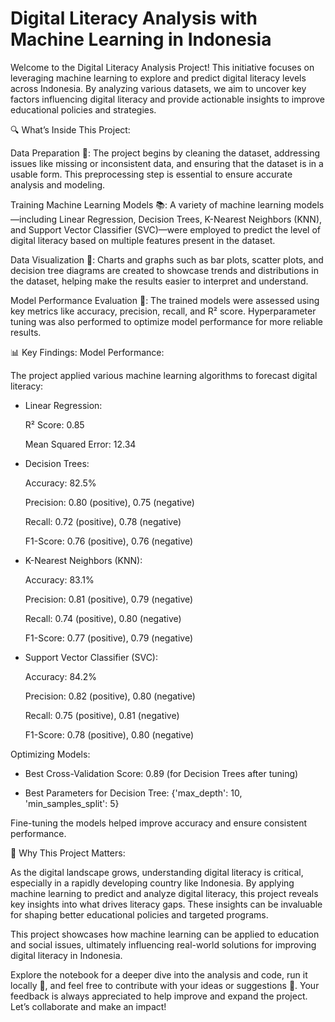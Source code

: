 # Digital Literacy Analysis with Machine Learning in Indonesia

Welcome to the Digital Literacy Analysis Project! This initiative focuses on leveraging machine learning to explore and predict digital literacy levels across Indonesia. By analyzing various datasets, we aim to uncover key factors influencing digital literacy and provide actionable insights to improve educational policies and strategies. 


🔍 What’s Inside This Project:

Data Preparation 🧹:
The project begins by cleaning the dataset, addressing issues like missing or inconsistent data, and ensuring that the dataset is in a usable form. This preprocessing step is essential to ensure accurate analysis and modeling.

Training Machine Learning Models 📚:
A variety of machine learning models—including Linear Regression, Decision Trees, K-Nearest Neighbors (KNN), and Support Vector Classifier (SVC)—were employed to predict the level of digital literacy based on multiple features present in the dataset.

Data Visualization 🌈:
Charts and graphs such as bar plots, scatter plots, and decision tree diagrams are created to showcase trends and distributions in the dataset, helping make the results easier to interpret and understand.

Model Performance Evaluation 🧠:
The trained models were assessed using key metrics like accuracy, precision, recall, and R² score. Hyperparameter tuning was also performed to optimize model performance for more reliable results.



📊 Key Findings:
Model Performance:

The project applied various machine learning algorithms to forecast digital literacy:

- Linear Regression:

  R² Score: 0.85

  Mean Squared Error: 12.34

  

- Decision Trees:

  Accuracy: 82.5%

  Precision: 0.80 (positive), 0.75 (negative)

  Recall: 0.72 (positive), 0.78 (negative)

  F1-Score: 0.76 (positive), 0.76 (negative)

  

- K-Nearest Neighbors (KNN):

  Accuracy: 83.1%

  Precision: 0.81 (positive), 0.79 (negative)

  Recall: 0.74 (positive), 0.80 (negative)

  F1-Score: 0.77 (positive), 0.79 (negative)



- Support Vector Classifier (SVC):

  Accuracy: 84.2%

  Precision: 0.82 (positive), 0.80 (negative)

  Recall: 0.75 (positive), 0.81 (negative)

  F1-Score: 0.78 (positive), 0.80 (negative)



Optimizing Models:

- Best Cross-Validation Score: 0.89 (for Decision Trees after tuning)

- Best Parameters for Decision Tree: {'max_depth': 10, 'min_samples_split': 5}

Fine-tuning the models helped improve accuracy and ensure consistent performance.



📌 Why This Project Matters:

As the digital landscape grows, understanding digital literacy is critical, especially in a rapidly developing country like Indonesia. By applying machine learning to predict and analyze digital literacy, this project reveals key insights into what drives literacy gaps. These insights can be invaluable for shaping better educational policies and targeted programs.

This project showcases how machine learning can be applied to education and social issues, ultimately influencing real-world solutions for improving digital literacy in Indonesia.

Explore the notebook for a deeper dive into the analysis and code, run it locally 🚀, and feel free to contribute with your ideas or suggestions 🤝. Your feedback is always appreciated to help improve and expand the project. Let’s collaborate and make an impact!
